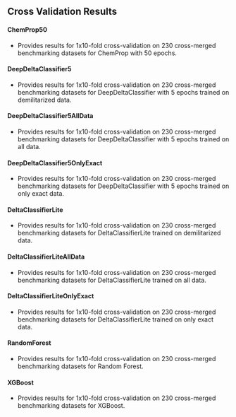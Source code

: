 ## Cross Validation Results

#### ChemProp50
* Provides results for 1x10-fold cross-validation on 230 cross-merged benchmarking datasets for ChemProp with 50 epochs.

#### DeepDeltaClassifier5
* Provides results for 1x10-fold cross-validation on 230 cross-merged benchmarking datasets for DeepDeltaClassifier with 5 epochs trained on demilitarized data.

#### DeepDeltaClassifier5AllData
* Provides results for 1x10-fold cross-validation on 230 cross-merged benchmarking datasets for DeepDeltaClassifier with 5 epochs trained on all data.

#### DeepDeltaClassifier5OnlyExact
* Provides results for 1x10-fold cross-validation on 230 cross-merged benchmarking datasets for DeepDeltaClassifier with 5 epochs trained on only exact data.

#### DeltaClassifierLite
* Provides results for 1x10-fold cross-validation on 230 cross-merged benchmarking datasets for DeltaClassifierLite trained on demilitarized data.

#### DeltaClassifierLiteAllData
* Provides results for 1x10-fold cross-validation on 230 cross-merged benchmarking datasets for DeltaClassifierLite trained on all data.

#### DeltaClassifierLiteOnlyExact
* Provides results for 1x10-fold cross-validation on 230 cross-merged benchmarking datasets for DeltaClassifierLite trained on only exact data.

#### RandomForest
* Provides results for 1x10-fold cross-validation on 230 cross-merged benchmarking datasets for Random Forest.

#### XGBoost
* Provides results for 1x10-fold cross-validation on 230 cross-merged benchmarking datasets for XGBoost.
